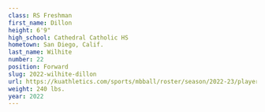```yaml
---
class: RS Freshman
first_name: Dillon
height: 6'9"
high_school: Cathedral Catholic HS
hometown: San Diego, Calif.
last_name: Wilhite
number: 22
position: Forward
slug: 2022-wilhite-dillon
url: https://kuathletics.com/sports/mbball/roster/season/2022-23/player/dillon-wilhite/
weight: 240 lbs.
year: 2022
---
```

